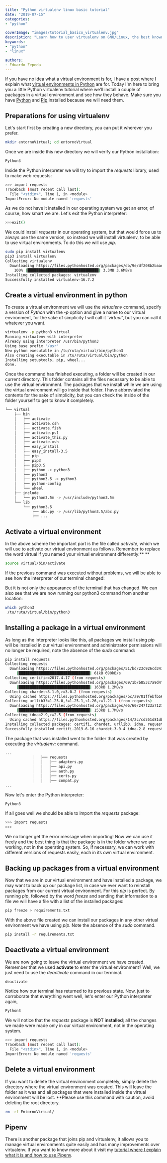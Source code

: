 ```yaml
---
title: "Python virtualenv linux basic tutorial"
date: "2019-07-15"
categories:
- "python"

coverImage: "images/tutorial_basico_virtualenv.jpg"
description: "Learn how to user virtualenv on GNU/Linux, the best known python tool for managing virtual environments visit this tutorial."
keywords:
- "python"
- "linux"

authors:
- Eduardo Zepeda
---
```


If you have no idea what a virtual environment is for, I have a post where I explain what [virtual environments in Python](/blog/why-should-you-use-a-virtual-environment-in-python/) are for. Today I'm here to bring you a little Python virtualenv tutorial where we'll install a couple of packages in a virtual environment and see how they behave. Make sure you have [Python](https://www.python.org/) and [Pip](https://pip.pypa.io/en/stable/installing/) installed because we will need them.

## Preparations for using virtualenv

Let's start first by creating a new directory, you can put it wherever you prefer.

```bash
mkdir entornoVirtual; cd entornoVirtual
```

Once we are inside this new directory we will verify our Python installation:

```bash
Python3
```

Inside the Python interpreter we will try to import the _requests_ library, used to make web requests:

```bash
>>> import requests
Traceback (most recent call last):
  File "<stdin>", line 1, in <module>
ImportError: No module named 'requests'
```

As we do not have it installed in our operating system we get an error, of course, how smart we are. Let's exit the Python interpreter:

```bash
>>>exit()
```

We could install _requests_ in our operating system, but that would force us to always use the same version, so instead we will install virtualenv, to be able to use virtual environments. To do this we will use _pip_.

```bash
sudo pip install virtualenv
pip3 install virtualenv
Collecting virtualenv
  Downloading https://files.pythonhosted.org/packages/db/9e/df208b2baad146fe3fbe750eacadd6e49bcf2f2c3c1117b7192a7b28aec4/virtualenv-16.7.2-py2.py3-none-any.whl --(3.3MB)
    100% |████████████████████████████████| 3.3MB 3.6MB/s 
Installing collected packages: virtualenv
Successfully installed virtualenv-16.7.2
```

## Create a virtual environment in python

To create a virtual environment we will use the _virtualenv_ command, specify a version of _Python_ with the _-p_ option and give a name to our virtual environment, for the sake of simplicity I will call it _'virtual'_, but you can call it whatever you want.

```bash
virtualenv -p python3 virtual
Running virtualenv with interpreter
Already using interpreter /usr/bin/python3
Using base prefix '/usr'
New python executable in /tu/ruta/virtual/bin/python3
Also creating executable in /tu/ruta/virtual/bin/python
Installing setuptools, pip, wheel...
done.
```

Once the command has finished executing, a folder will be created in our current directory. This folder contains all the files necessary to be able to use the virtual environment. The packages that we install while we are using the virtual environment will go inside that folder. I have abbreviated the contents for the sake of simplicity, but you can check the inside of the folder yourself to get to know it completely.

```bash
└── virtual
    ├── bin
    │   ├── activate
    │   ├── activate.csh
    │   ├── activate.fish
    │   ├── activate.ps1
    │   ├── activate_this.py
    │   ├── activate.xsh
    │   ├── easy_install
    │   ├── easy_install-3.5
    │   ├── pip
    │   ├── pip3
    │   ├── pip3.5
    │   ├── python -> python3
    │   ├── python3
    │   ├── python3.5 -> python3
    │   ├── python-config
    │   └── wheel
    ├── include
    │   └── python3.5m -> /usr/include/python3.5m
    └── lib
        └── python3.5
            ├── abc.py -> /usr/lib/python3.5/abc.py
            ├── ...
```

## Activate a virtual environment

In the above scheme the important part is the file called _activate_, which we will use to activate our virtual environment as follows. Remember to replace the word virtual if you named your virtual environment differently:** **

```bash
source virtual/bin/activate
```

If the previous command was executed without problems, we will be able to see how the interpreter of our terminal changed:

But it is not only the appearance of the terminal that has changed. We can also see that we are now running our python3 command from another location:

```bash
which python3
 /tu/ruta/virtual/bin/python3
```

## Installing a package in a virtual environment

As long as the interpreter looks like this, all packages we install using pip will be installed in our virtual environment and administrator permissions will no longer be required, note the absence of the _sudo_ command:

```bash
pip install requests
Collecting requests
  Downloading https://files.pythonhosted.org/packages/51/bd/23c926cd341ea6b7dd0b2a00aba99ae0f828be89d72b2190f27c11d4b7fb/requests-2.22.0-py2.py3-none-any.whl (57kB)
     |████████████████████████████████| 61kB 690kB/s 
Collecting certifi>=2017.4.17 (from requests)
  Downloading https://files.pythonhosted.org/packages/69/1b/b853c7a9d4f6a6d00749e94eb6f3a041e342a885b87340b79c1ef73e3a78/certifi-2019.6.16-py2.py3-none-any.whl --(157kB)
     |████████████████████████████████| 163kB 1.2MB/s 
Collecting chardet<3.1.0,>=3.0.2 (from requests)
  Using cached https://files.pythonhosted.org/packages/bc/a9/01ffebfb562e4274b6487b4bb1ddec7ca55ec7510b22e4c51f14098443b8/chardet-3.0.4-py2.py3-none-any.whl
Collecting urllib3!=1.25.0,!=1.25.1,<1.26,>=1.21.1 (from requests)
  Downloading https://files.pythonhosted.org/packages/e6/60/247f23a7121ae632d62811ba7f273d0e58972d75e58a94d329d51550a47d/urllib3-1.25.3-py2.py3-none-any.whl (150kB)
     |████████████████████████████████| 153kB 1.7MB/s 
Collecting idna<2.9,>=2.5 (from requests)
  Using cached https://files.pythonhosted.org/packages/14/2c/cd551d81dbe15200be1cf41cd03869a46fe7226e7450af7a6545bfc474c9/idna-2.8-py2.py3-none-any.whl
Installing collected packages: certifi, chardet, urllib3, idna, requests
Successfully installed certifi-2019.6.16 chardet-3.0.4 idna-2.8 requests-2.22.0 urllib3-1.25.3
```

The package that was installed went to the folder that was created by executing the _virtualenv:_ command.

```bash
...
            │   ├── requests
            │   │   ├── adapters.py
            │   │   ├── api.py
            │   │   ├── auth.py
            │   │   ├── certs.py
            │   │   ├── compat.py
...
```

Now let's enter the Python interpreter:

```bash
Python3
```

If all goes well we should be able to import the _requests_ package:

```bash
>>> import requests
>>>
```

We no longer get the error message when importing! Now we can use it freely and the best thing is that the package is in the folder where we are working, not in the operating system. So, if necessary, we can work with different versions of requests easily, each in its own virtual environment.

## Backing up packages from a virtual environment

Now that we are in our virtual environment and have installed a package, we may want to back up our package list, in case we ever want to reinstall packages from our current virtual environment. For this _pip_ is perfect. By running _pip_, followed by the word _freeze_ and sending that information to a file we will have a file with a list of the installed packages:

```bash
pip freeze > requirements.txt
```

With the above file created we can install our packages in any other virtual environment we have using _pip_. Note the absence of the _sudo_ command.

```bash
pip install -r requirements.txt
```

## Deactivate a virtual environment

We are now going to leave the virtual environment we have created. Remember that we used **activate** to enter the virtual environment? Well, we just need to use the _deactivate_ command in our terminal.

```bash
deactivate
```

Notice how our terminal has returned to its previous state. Now, just to corroborate that everything went well, let's enter our Python interpreter again,

```bash
Python3
```

We will notice that the _requests_ package is **NOT installed**; all the changes we made were made only in our virtual environment, not in the operating system.

```bash
>>> import requests
Traceback (most recent call last):
  File "<stdin>", line 1, in <module>
ImportError: No module named 'requests'
```

## Delete a virtual environment

If you want to delete the virtual environment completely, simply delete the directory where the virtual environment was created. This will leave the folder as it was and all packages that were installed inside the virtual environment will be lost. **Please use this command with caution, avoid deleting the root directory.

```bash
rm -rf EntornoVirtual/
```

## Pipenv

There is another package that joins pip and virtualenv, it allows you to manage virtual environments quite easily and has many improvements over virtualenv. If you want to know more about it visit my [tutorial where I explain what it is and how to use Pipenv](/blog/pipenv-the-virtual-environment-manager-you-don-t-know/).